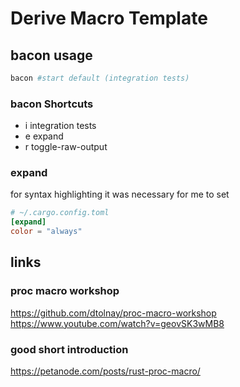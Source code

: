 # Derive Macro Template


## bacon usage
```bash
bacon #start default (integration tests)
```
### bacon Shortcuts
- i  integration tests
- e  expand
- r  toggle-raw-output


### expand
for syntax highlighting it was necessary for me to set
```toml
# ~/.cargo.config.toml
[expand]
color = "always"
```

## links

### proc macro workshop
https://github.com/dtolnay/proc-macro-workshop
https://www.youtube.com/watch?v=geovSK3wMB8

### good short introduction
https://petanode.com/posts/rust-proc-macro/

